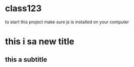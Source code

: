 # class123

to start this project make sure js is installed on your computer

# this i sa new title

## this a subtitle